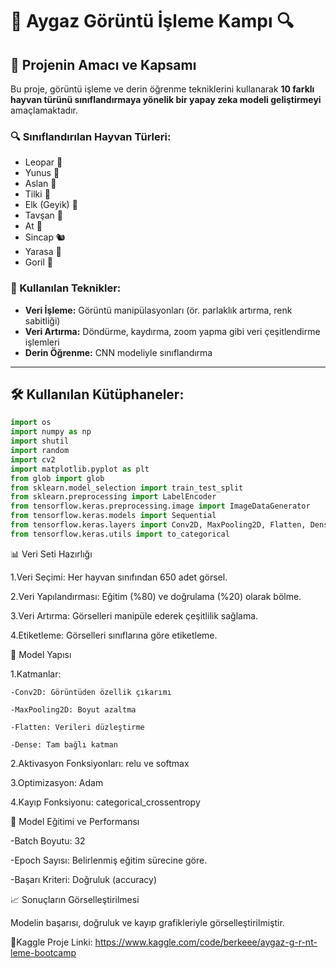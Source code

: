 # 🐾 Aygaz Görüntü İşleme Kampı 🔍

## 📌 Projenin Amacı ve Kapsamı
Bu proje, görüntü işleme ve derin öğrenme tekniklerini kullanarak **10 farklı hayvan türünü sınıflandırmaya yönelik bir yapay zeka modeli geliştirmeyi** amaçlamaktadır. 

### 🔍 Sınıflandırılan Hayvan Türleri:
- Leopar 🐆
- Yunus 🐬
- Aslan 🦁
- Tilki 🦊
- Elk (Geyik) 🦌
- Tavşan 🐇
- At 🐎
- Sincap 🐿️
- Yarasa 🦇
- Goril 🦍

### 🔄 Kullanılan Teknikler:
- **Veri İşleme:** Görüntü manipülasyonları (ör. parlaklık artırma, renk sabitliği)
- **Veri Artırma:** Döndürme, kaydırma, zoom yapma gibi veri çeşitlendirme işlemleri
- **Derin Öğrenme:** CNN modeliyle sınıflandırma

---

## 🛠️ Kullanılan Kütüphaneler:
```python
import os
import numpy as np
import shutil
import random
import cv2
import matplotlib.pyplot as plt
from glob import glob
from sklearn.model_selection import train_test_split
from sklearn.preprocessing import LabelEncoder
from tensorflow.keras.preprocessing.image import ImageDataGenerator
from tensorflow.keras.models import Sequential
from tensorflow.keras.layers import Conv2D, MaxPooling2D, Flatten, Dense, Dropout, BatchNormalization
from tensorflow.keras.utils import to_categorical
```

📊 Veri Seti Hazırlığı
  
  1.Veri Seçimi: Her hayvan sınıfından 650 adet görsel.
  
  2.Veri Yapılandırması: Eğitim (%80) ve doğrulama (%20) olarak bölme.
  
  3.Veri Artırma: Görselleri manipüle ederek çeşitlilik sağlama.
  
  4.Etiketleme: Görselleri sınıflarına göre etiketleme.


🧠 Model Yapısı
  
  1.Katmanlar:
    
    -Conv2D: Görüntüden özellik çıkarımı
    
    -MaxPooling2D: Boyut azaltma
    
    -Flatten: Verileri düzleştirme
    
    -Dense: Tam bağlı katman
  
  2.Aktivasyon Fonksiyonları: relu ve softmax
  
  3.Optimizasyon: Adam
  
  4.Kayıp Fonksiyonu: categorical_crossentropy


🚀 Model Eğitimi ve Performansı
  
  -Batch Boyutu: 32
  
  -Epoch Sayısı: Belirlenmiş eğitim sürecine göre.
  
  -Başarı Kriteri: Doğruluk (accuracy)

📈 Sonuçların Görselleştirilmesi

Modelin başarısı, doğruluk ve kayıp grafikleriyle görselleştirilmiştir.

🚀Kaggle Proje Linki:
https://www.kaggle.com/code/berkeee/aygaz-g-r-nt-leme-bootcamp



















